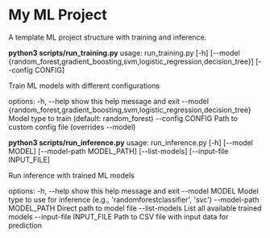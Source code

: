 # My ML Project

A template ML project structure with training and inference.

**python3 scripts/run_training.py**
usage: run_training.py [-h] [--model {random_forest,gradient_boosting,svm,logistic_regression,decision_tree}] [--config CONFIG]

Train ML models with different configurations

options:
  -h, --help            show this help message and exit
  --model {random_forest,gradient_boosting,svm,logistic_regression,decision_tree}
                        Model type to train (default: random_forest)
  --config CONFIG       Path to custom config file (overrides --model)



**python3 scripts/run_inference.py**
usage: run_inference.py [-h] [--model MODEL] [--model-path MODEL_PATH] [--list-models] [--input-file INPUT_FILE]

Run inference with trained ML models

options:
  -h, --help            show this help message and exit
  --model MODEL         Model type to use for inference (e.g., 'randomforestclassifier', 'svc')
  --model-path MODEL_PATH
                        Direct path to model file
  --list-models         List all available trained models
  --input-file INPUT_FILE
                        Path to CSV file with input data for prediction
